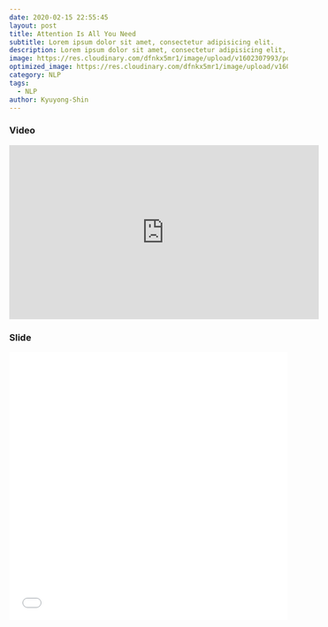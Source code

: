 ```yaml
---
date: 2020-02-15 22:55:45
layout: post
title: Attention Is All You Need
subtitle: Lorem ipsum dolor sit amet, consectetur adipisicing elit.
description: Lorem ipsum dolor sit amet, consectetur adipisicing elit, sed do eiusmod tempor incididunt ut labore et dolore magna aliqua.
image: https://res.cloudinary.com/dfnkx5mr1/image/upload/v1602307993/post_img/luong2015-fig2-3_fpyymg.png
optimized_image: https://res.cloudinary.com/dfnkx5mr1/image/upload/v1602307993/post_img/luong2015-fig2-3_fpyymg.png
category: NLP
tags:
  - NLP
author: Kyuyong-Shin
---
```


### Video 
<iframe width="560" height="315" src="https://www.youtube.com/embed/gGDOc8vWmz0" frameborder="0" allow="accelerometer; autoplay; clipboard-write; encrypted-media; gyroscope; picture-in-picture" allowfullscreen></iframe>

### Slide
<iframe src="//www.slideshare.net/slideshow/embed_code/key/b10XhimTLNXdTY" width="595" height="485" frameborder="0" marginwidth="0" marginheight="0" scrolling="no" style="border:1px solid #CCC; border-width:0px; margin-bottom:5px; max-width: 100%;" allowfullscreen> </iframe> 